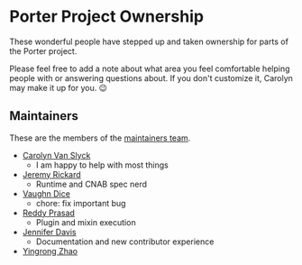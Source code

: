# Porter Project Ownership

These wonderful people have stepped up and taken ownership for parts of the Porter project.

Please feel free to add a note about what area you feel comfortable helping people with or answering
questions about. If you don't customize it, Carolyn may make it up for you. 😉

## Maintainers

These are the members of the [maintainers team](https://github.com/orgs/getporter/teams/maintainers).

* [Carolyn Van Slyck](https://github.com/carolynvs)
    * I am happy to help with most things
* [Jeremy Rickard](https://github.com/jeremyrickard)
    * Runtime and CNAB spec nerd
* [Vaughn Dice](https://github.com/vdice)
    * chore: fix important bug
* [Reddy Prasad](https://github.com/dev-drprasad)
    * Plugin and mixin execution
* [Jennifer Davis](https://github.com/iennae)
    * Documentation and new contributor experience
* [Yingrong Zhao](https://github.com/vinozzz)
